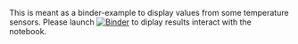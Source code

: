 
This is meant as a binder-example to display values from some temperature sensors.
Please launch [![Binder](https://mybinder.org/badge_logo.svg)](https://mybinder.org/v2/gh/madshaven/trying-binder/HEAD) to diplay results interact with the notebook.
